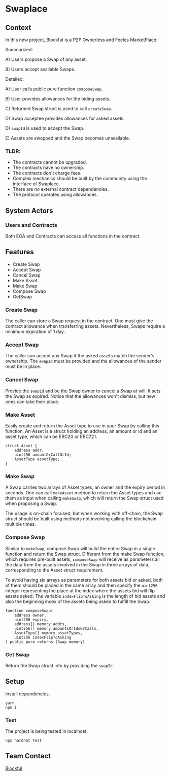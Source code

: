 # Swaplace

## Context

In this new project, Blockful is a P2P Ownerless and Feeles MarketPlace:

Summarized:

A) Users propose a Swap of any asset.

B) Users accept available Swaps.

Detailed:

A) User calls public pure function `composeSwap`.

B) User provides allowances for the biding assets.

C) Returned Swap struct is used to call `createSwap`.

D) Swap acceptee provides allowances for asked assets.

D) `swapId` is used to accept the Swap.

E) Assets are swapped and the Swap becomes unavailable.

### TLDR:

- The contracts cannot be upgraded.
- The contracts have no ownership.
- The contracts don't charge fees.
- Complex mechanics should be built by the community using the interface of Swaplace.
- There are no external contract dependencies.
- The protocol operates using allowances.

## System Actors

### Users and Contracts

Both EOA and Contracts can access all functions in the contract.

## Features

- Create Swap
- Accept Swap
- Cancel Swap
- Make Asset
- Make Swap
- Compose Swap
- GetSwap

### Create Swap

The caller can store a Swap request in the contract. One must give the contract allowance when transferring assets. Nevertheless, Swaps require a minimum expiration of 1 day.

### Accept Swap

The caller can accept any Swap if the asked assets match the sender's ownership. The `swapId` must be provided and the allowances of the sender must be in place.

### Cancel Swap

Provide the `swapId` and be the Swap owner to cancel a Swap at will. It sets the Swap as expired. Notice that the allowances won't dismiss, but new ones can take their place.

### Make Asset

Easily create and return the Asset type to use in your Swap by calling this function. An Asset is a struct holding an address, an amount or id and an asset type, which can be ERC20 or ERC721.

```solidity
struct Asset {
    address addr;
    uint256 amountOrCallOrId;
    AssetType assetType;
}
```

### Make Swap

A Swap carries two arrays of Asset types, an owner and the expiry period in seconds. One can call `makeAsset` method to return the Asset types and use them as input when calling `makeSwap`, which will return the Swap struct used when proposing a Swap.

The usage is on-chain focused, but when working with off-chain, the Swap struct should be built using methods not involving calling the blockchain multiple times.

### Compose Swap

Similar to `makeSwap`, compose Swap will build the entire Swap in a single function and return the Swap struct. Different from the make Swap function, which requires pre-built assets, `composeSwap` will receive as parameters all the data from the assets involved in the Swap in three arrays of data, corresponding to the Asset struct requirement.

To avoid having six arrays as parameters for both assets bid or asked, both of them should be placed in the same array and then specify the `uint256` integer representing the place at the index where the assets bid will flip assets asked. The variable `indexFlipToAsking` is the length of bid assets and also the beginning index of the assets being asked to fulfill the Swap.

```solidity
function composeSwap(
    address owner,
    uint256 expiry,
    address[] memory addrs,
    uint256[] memory amountsOrIdsOrCalls,
    AssetType[] memory assetTypes,
    uint256 indexFlipToAsking
) public pure returns (Swap memory)
```

### Get Swap

Return the Swap struct info by providing the `swapId`.

## Setup

Install dependencies.

```
yarn
npm i
```

### Test

The project is being tested in localhost.

```
npx hardhat test
```

## Team Contact

[Blockful](https://blockful.io)
